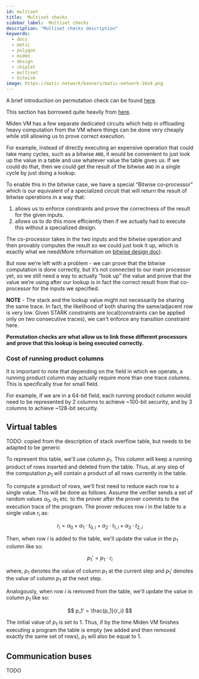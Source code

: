 ```yaml
---
id: multiset
title:  Multiset checks
sidebar_label:  Multiset checks
description: "Multiset checks description"
keywords:
  - docs
  - matic
  - polygon
  - miden
  - design
  - chiplet
  - multiset
  - bitwise
image: https://matic.network/banners/matic-network-16x9.png 
---
```


A brief introduction on permutation check can be found [here](https://hackmd.io/@arielg/ByFgSDA7D).

This section has borrowed quite heavily from [here](https://github.com/maticnetwork/miden/discussions/238#discussioncomment-2915207). 

Miden VM has a few separate dedicated circuits which help in offloading heavy computation from the VM where things can be done very cheaply while still allowing us to prove correct execution. 

For example, instead of directly executing an expensive operation that could take many cycles, such as a bitwise `AND`, it would be convenient to just look up the value in a table and use whatever value the table gives us. If we could do that, then we could get the result of the bitwise `AND` in a single cycle by just doing a lookup.

To enable this in the bitwise case, we have a special “Bitwise co-processor” which is our equivalent of a specialized circuit that will return the result of bitwise operations in a way that:

1. allows us to enforce constraints and prove the correctness of the result for the given inputs.
2. allows us to do this more efficiently then if we actually had to execute this without a specialized design.

The co-processor takes in the two inputs and the bitwise operation and then provably computes the result so we could just look it up, which is exactly what we need(More information on [bitwise design doc](./chiplets/bitwise.md)).

But now we’re left with a problem - we can prove that the bitwise computation is done correctly, but it’s not connected to our main processor yet, so we still need a way to actually “look up” the value and prove that the value we’re using after our lookup is in fact the correct result from that co-processor for the inputs we specified.

**NOTE** - The stack and the lookup value might not necessarily be sharing the same trace. In fact, the likelihood of both sharing the same/adjacent row is very low. Given STARK constraints are local(constraints can be applied only on two consecutive traces), we can't enforce any transition constraint here.

**Permutation checks are what allow us to link these different processors and prove that this lookup is being executed correctly.**

### Cost of running product columns
It is important to note that depending on the field in which we operate, a running product column may actually require more than one trace columns. This is specifically true for small field.

For example, if we are in a 64-bit field, each running product column would need to be represented by $2$ columns to achieve ~100-bit security, and by $3$ columns to achieve ~128-bit security.

## Virtual tables
TODO: copied from the description of stack overflow table, but needs to be adapted to be generic

To represent this table, we'll use column $p_1$. This column will keep a running product of rows inserted and deleted from the table. Thus, at any step of the computation $p_1$ will contain a product of all rows currently in the table.

To compute a product of rows, we'll first need to reduce each row to a single value. This will be done as follows. Assume the verifier sends a set of random values $\alpha_0$, $\alpha_1$ etc. to the prover after the prover commits to the execution trace of the program. The prover reduces row $i$ in the table to a single value $r_i$ as:

$$
r_i = \alpha_0 + \alpha_1 \cdot t_{0, i} + \alpha_2 \cdot t_{1, i} + \alpha_3 \cdot t_{2, i}
$$

Then, when row $i$ is added to the table, we'll update the value in the $p_1$ column like so:

$$
p_1' = p_1 \cdot r_i
$$

where, $p_1$ denotes the value of column $p_1$ at the current step and $p_1'$ denotes the value of column $p_1$ at the next step.

Analogously, when row $i$ is removed from the table, we'll update the value in column $p_1$ like so:

$$
p_1' = \frac{p_1}{r_i}
$$

The initial value of $p_1$ is set to $1$. Thus, if by the time Miden VM finishes executing a program the table is empty (we added and then removed exactly the same set of rows), $p_1$ will also be equal to $1$.

## Communication buses
TODO